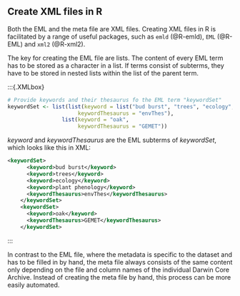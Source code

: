 
## Create XML files in R

Both the EML and the meta file are XML files. Creating XML files in R is facilitated by a range of useful packages, such as `emld` (@R-emld), `EML` (@R-EML) and `xml2` (@R-xml2).

The key for creating the EML file are lists. The content of every EML term has to be stored as a character in a list. If terms consist of subterms, they have to be stored in nested lists within the list of the parent term.

:::{.XMLbox}


```r
# Provide keywords and their thesaurus fo the EML term "keywordSet"
keywordSet <- list(list(keyword = list("bud burst", "trees", "ecology", "plant phenology"),
                      keywordThesaurus = "envThes"),
                 list(keyword = "oak",
                      keywordThesaurus = "GEMET"))
```

*keyword* and *keywordThesaurus* are the EML subterms of *keywordSet*, which looks like this in XML:

``` xml
<keywordSet>
      <keyword>bud burst</keyword>
      <keyword>trees</keyword>
      <keyword>ecology</keyword>
      <keyword>plant phenology</keyword>
      <keywordThesaurus>envThes</keywordThesaurus>
    </keywordSet>
    <keywordSet>
      <keyword>oak</keyword>
      <keywordThesaurus>GEMET</keywordThesaurus>
    </keywordSet>
```
:::

In contrast to the EML file, where the metadata is specific to the dataset and has to be filled in by hand, the meta file always consists of the same content only depending on the file and column names of the individual Darwin Core Archive. Instead of creating the meta file by hand, this process can be more easily automated. 
